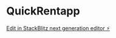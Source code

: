 # QuickRentapp

[Edit in StackBlitz next generation editor ⚡️](https://stackblitz.com/~/github.com/shaikimran03/QuickRentapp)